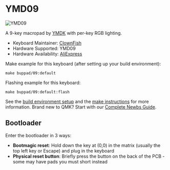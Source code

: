 # YMD09

![YMD09](https://ae01.alicdn.com/kf/HTB1x6BATYvpK1RjSZPiq6zmwXXai/9-Key-QMK-Hotswap-YMDK-RGB-Support-Macro-Function-Type-C-MX-Switches-Mechanical-Keyboard-Numpad.jpg)

A 9-key macropad by [YMDK](https://ymdk.aliexpress.com/store/429151) with per-key RGB lighting.

* Keyboard Maintainer: [ClownFish](https://github.com/clownfish-og)
* Hardware Supported: YMD09
* Hardware Availability: [AliExpress](https://www.aliexpress.com/i/4000510880374.html)

Make example for this keyboard (after setting up your build environment):

    make buppad/09:default

Flashing example for this keyboard:

    make buppad/09:default:flash

See the [build environment setup](https://docs.qmk.fm/#/getting_started_build_tools) and the [make instructions](https://docs.qmk.fm/#/getting_started_make_guide) for more information. Brand new to QMK? Start with our [Complete Newbs Guide](https://docs.qmk.fm/#/newbs).

## Bootloader

Enter the bootloader in 3 ways:

* **Bootmagic reset**: Hold down the key at (0,0) in the matrix (usually the top left key or Escape) and plug in the keyboard
* **Physical reset button**: Briefly press the button on the back of the PCB - some may have pads you must short instead
